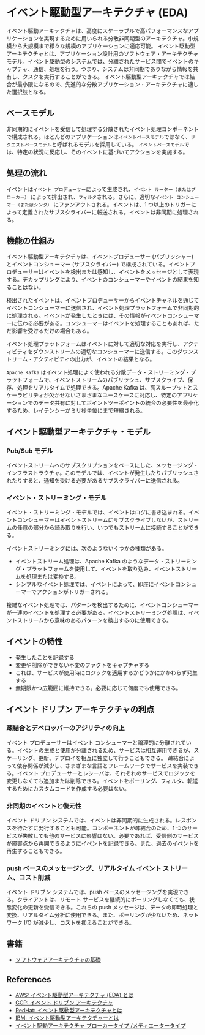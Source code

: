 # イベント駆動型アーキテクチャ (EDA)

イベント駆動アーキテクチャは、高度にスケーラブルで高パフォーマンスなアプリケーションを実現するために用いられる分散非同期型のアーキテクチャ。小規模から大規模まで様々な規模のアプリケーションに適応可能。
イベント駆動型アーキテクチャとは、アプリケーション設計用のソフトウェア・アーキテクチャモデル。イベント駆動型のシステムでは、分離されたサービス間でイベントのキャプチャ、通信、処理を行う。つまり、システムは非同期でありながら情報を共有し、タスクを実行することができる。
イベント駆動型アーキテクチャでは結合が最小限になるので、先進的な分散アプリケーション・アーキテクチャに適した選択肢となる。

## ベースモデル

非同期的にイベントを受信して処理する分散されたイベント処理コンポーネントで構成される。ほとんどのアプリケーションは`イベントベースモデル`ではなく、`リクエストベースモデル`と呼ばれるモデルを採用している。
`イベントベースモデル`では、特定の状況に反応し、そのイベントに基づいてアクションを実施する。

## 処理の流れ

イベントは`イベント プロデューサー`によって生成され、`イベント ルーター（またはブローカー）` によって排出され、`フィルタ`される。さらに、適切な`イベント コンシューマー（またはシンク）` にファンアウトされる。イベントは、1 つ以上のトリガーによって定義されたサブスクライバーに転送される。イベントは非同期に処理される。

## 機能の仕組み

イベント駆動型アーキテクチャは、イベントプロデューサー (パブリッシャー) とイベントコンシューマー (サブスクライバー) で構成されている。イベントプロデューサーはイベントを検出または感知し、イベントをメッセージとして表現する。デカップリングにより、イベントのコンシューマーやイベントの結果を知ることはない。

検出されたイベントは、イベントプロデューサーからイベントチャネルを通じてイベントコンシューマーに送信され、イベント処理プラットフォームで非同期的に処理される。イベントが発生したときには、その情報がイベントコンシューマーに伝わる必要がある。コンシューマーはイベントを処理することもあれば、ただ影響を受けるだけの場合もある。

イベント処理プラットフォームはイベントに対して適切な対応を実行し、アクティビティをダウンストリームの適切なコンシューマーに送信する。このダウンストリーム・アクティビティの出力が、イベントの結果となる。

`Apache Kafka` はイベント処理によく使われる分散データ・ストリーミング・プラットフォームで、イベントストリームのパブリッシュ、サブスクライブ、保存、処理をリアルタイムで処理できる。Apache Kafka は、高スループットとスケーラビリティが欠かせないさまざまなユースケースに対応し、特定のアプリケーションでのデータ共有に対してポイントツーポイントの統合の必要性を最小化するため、レイテンシーがミリ秒単位にまで短縮される。

## イベント駆動型アーキテクチャ・モデル

### Pub/Sub モデル

イベントストリームへのサブスクリプションをベースにした、メッセージング・インフラストラクチャ。このモデルでは、イベントが発生したりパブリッシュされたりすると、通知を受ける必要があるサブスクライバーに送信される。

### イベント・ストリーミング・モデル

イベント・ストリーミング・モデルでは、イベントはログに書き込まれる。イベントコンシューマーはイベントストリームにサブスクライブしないが、ストリームの任意の部分から読み取りを行い、いつでもストリームに接続することができる。

イベントストリーミングには、次のようないくつかの種類がある。

- イベントストリーム処理は、Apache Kafka のようなデータ・ストリーミング・プラットフォームを使用して、イベントを取り込み、イベントストリームを処理または変換する。
- シンプルなイベント処理では、イベントによって、即座にイベントコンシューマーでアクションがトリガーされる。

複雑なイベント処理では、パターンを検出するために、イベントコンシューマーが一連のイベントを処理する必要がある。イベントストリーミング処理は、イベントストリームから意味のあるパターンを検出するのに使用できる。

## イベントの特性

- 発生したことを記録する
- 変更や削除ができない不変のファクトをキャプチャする
- これは、サービスが使用時にロジックを適用するかどうかにかかわらず発生する
- 無期限かつ広範囲に維持できる。必要に応じて何度でも使用できる。

## イベント ドリブン アーキテクチャの利点

### 疎結合とデベロッパーのアジリティの向上

イベント プロデューサーはイベント コンシューマーと論理的に分離されている。イベントの生成と使用が分離されるため、サービスは相互運用できるが、スケーリング、更新、デプロイを相互に独立して行うこともできる。
疎結合によって依存関係が減少し、さまざまな言語とフレームワークでサービスを実装できる。イベント プロデューサーとレシーバは、それぞれのサービスでロジックを変更しなくても追加または削除できる。イベントをポーリング、フィルタ、転送するためにカスタムコードを作成する必要はない。

### 非同期のイベントと復元性

イベント ドリブン システムでは、イベントは非同期的に生成される。レスポンスを待たずに発行することも可能。コンポーネントが疎結合のため、1 つのサービスが失敗しても他のサービスに影響はない。必要であれば、受信側のサービスが障害点から再開できるようにイベントを記録できる。また、過去のイベントを再生することもできる。

### push ベースのメッセージング、リアルタイム イベント ストリーム、コスト削減

イベント ドリブン システムでは、push ベースのメッセージングを実現できる。クライアントは、リモート サービスを継続的にポーリングしなくても、状態変化の更新を受信できる。これらの push メッセージは、データの即時処理と変換、リアルタイム分析に使用できる。また、ポーリングが少ないため、ネットワーク I/O が減少し、コストを抑えることができる。

## 書籍

- [ソフトウェアアーキテクチャの基礎](https://www.oreilly.co.jp//books/9784873119823/)

## References

- [AWS: イベント駆動型アーキテクチャ (EDA) とは](https://aws.amazon.com/jp/what-is/eda/)
- [GCP: イベント ドリブン アーキテクチャ](https://cloud.google.com/eventarc/docs/event-driven-architectures?hl=ja)
- [RedHat: イベント駆動型アーキテクチャとは](https://www.redhat.com/ja/topics/integration/what-is-event-driven-architecture)
- [IBM: イベント駆動型アーキテクチャーとは](https://www.ibm.com/jp-ja/topics/event-driven-architecture)
- [イベント駆動アーキテクチャ ブローカータイプ /メディエータータイプ](https://minegishirei.hatenablog.com/entry/2023/01/28/175459)
